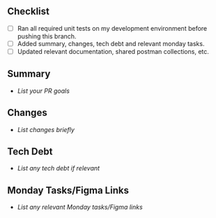 ## Checklist
- [ ] Ran all required unit tests on my development environment before pushing this branch.
- [ ] Added summary, changes, tech debt and relevant monday tasks.
- [ ] Updated relevant documentation, shared postman collections, etc.

## Summary
- _List your PR goals_

## Changes
- _List changes briefly_

## Tech Debt
- _List any tech debt if relevant_

## Monday Tasks/Figma Links
- _List any relevant Monday tasks/Figma links_
